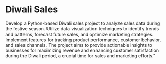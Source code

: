 # Diwali Sales
Develop a Python-based Diwali sales project to analyze sales data during the festive season. Utilize data visualization techniques to identify trends and patterns, forecast future sales, and optimize marketing strategies. Implement features for tracking product performance, customer behavior, and sales channels. The project aims to provide actionable insights to businesses for maximizing revenue and enhancing customer satisfaction during the Diwali period, a crucial time for sales and marketing efforts."







